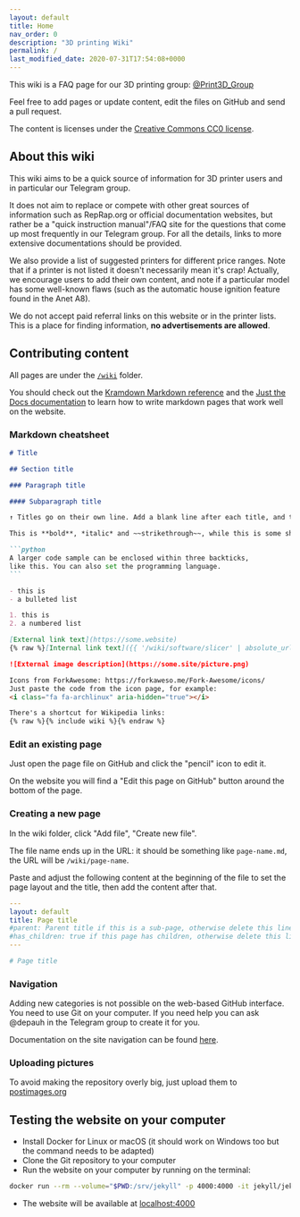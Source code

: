 ```yaml
---
layout: default
title: Home
nav_order: 0
description: "3D printing Wiki"
permalink: /
last_modified_date: 2020-07-31T17:54:08+0000
---
```


This wiki is a FAQ page for our 3D printing group: [@Print3D_Group](https://t.me/Print3D_Group)

Feel free to add pages or update content, edit the files on GitHub and send a pull request.

The content is licenses under the [Creative Commons CC0 license](https://github.com/Depau/3dprint-wiki/blob/master/LICENSE).

## About this wiki

This wiki aims to be a quick source of information for 3D printer users and in particular our Telegram group.

It does not aim to replace or compete with other great sources of information such as RepRap.org or official documentation websites, but rather be a "quick instruction manual"/FAQ site for the questions that come up most frequently in our Telegram group. For all the details, links to more extensive documentations should be provided.

We also provide a list of suggested printers for different price ranges. Note that if a printer is not listed it doesn't necessarily mean it's crap! Actually, we encourage users to add their own content, and note if a particular model has some well-known flaws (such as the automatic house ignition feature found in the Anet A8).

We do not accept paid referral links on this website or in the printer lists. This is a place for finding information, **no advertisements are allowed**.

## Contributing content

All pages are under the [`/wiki`](https://github.com/Depau/3dprint-wiki/tree/master/wiki) folder.

You should check out the [Kramdown Markdown reference](https://kramdown.gettalong.org/quickref.html) and the [Just the Docs documentation](https://pmarsceill.github.io/just-the-docs/) to
learn how to write markdown pages that work well on the website.


### Markdown cheatsheet

````markdown
# Title

## Section title

### Paragraph title

#### Subparagraph title

↑ Titles go on their own line. Add a blank line after each title, and two (but at least one) before

This is **bold**, *italic* and ~~strikethrough~~, while this is some short `code sample`.

```python
A larger code sample can be enclosed within three backticks,
like this. You can also set the programming language. 
```

- this is
- a bulleted list

1. this is
2. a numbered list

[External link text](https://some.website)
{% raw %}[Internal link text]({{ '/wiki/software/slicer' | absolute_url }}){% endraw %}

![External image description](https://some.site/picture.png)

Icons from ForkAwesome: https://forkaweso.me/Fork-Awesome/icons/
Just paste the code from the icon page, for example:
<i class="fa fa-archlinux" aria-hidden="true"></i>

There's a shortcut for Wikipedia links:
{% raw %}{% include wiki %}{% endraw %}
````


### Edit an existing page

Just open the page file on GitHub and click the "pencil" icon to edit it.

On the website you will find a "Edit this page on GitHub" button around the bottom of the page.


### Creating a new page

In the wiki folder, click "Add file", "Create new file".

The file name ends up in the URL: it should be something like `page-name.md`, the URL
will be `/wiki/page-name`.

Paste and adjust the following content at the beginning of the file to set the
page layout and the title, then add the content after that.

```yml
---
layout: default
title: Page title
#parent: Parent title if this is a sub-page, otherwise delete this line
#has_children: true if this page has children, otherwise delete this line
---

# Page title
```

### Navigation

Adding new categories is not possible on the web-based GitHub interface. You need to use Git on your computer. If you need help you can ask @depauh in the Telegram group to create it for you.

Documentation on the site navigation can be found [here](https://pmarsceill.github.io/just-the-docs/docs/navigation-structure/#main-navigation).

### Uploading pictures

To avoid making the repository overly big, just upload them to [postimages.org](https://postimages.org/)

## Testing the website on your computer

- Install Docker for Linux or macOS (it should work on Windows too but the command needs to be adapted)
- Clone the Git repository to your computer
- Run the website on your computer by running on the terminal:

```bash
docker run --rm --volume="$PWD:/srv/jekyll" -p 4000:4000 -it jekyll/jekyll jekyll serve
```

- The website will be available at [localhost:4000](http://localhost:4000)
